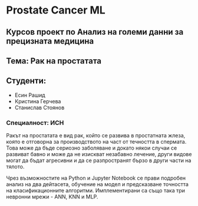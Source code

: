 # Prostate Cancer ML

## Курсов проект по Анализ на големи данни за прецизната медицина
## Тема: Рак на простатата

## Студенти: 
* Есин Рашид
* Кристина Герчева
* Станислав Стоянов
### Специалност: ИСН

Ракът на простатата е вид рак, който се развива в простатната жлеза, която е отговорна за производството на част от течността в спермата. Това може да бъде сериозно заболяване и докато някои случаи се развиват бавно и може да не изискват незабавно лечение, други видове могат да бъдат агресивни и да се разпространят бързо в други части на тялото.

Чрез възможностите на Python и Jupyter Notebook се прави подробен анализ на два дейтасета, обучение на модел и предсказване точността на класификационните алгоритми. Имплементирани са също така три невронни мрежи - ANN, KNN и MLP.
